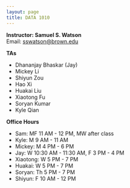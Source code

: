 ```yaml
---
layout: page
title: DATA 1010
---
```


**Instructor: Samuel S. Watson**  
Email: sswatson@brown.edu

**TAs**  
* Dhananjay Bhaskar (Jay)
* Mickey Li
* Shiyun Zou
* Hao Xi
* Huakai Liu
* Xiaotong Fu
* Soryan Kumar
* Kyle Qian

**Office Hours**  
* Sam: MF 11 AM - 12 PM, MW after class
* Kyle: M 9 AM - 11 AM
* Mickey: M 4 PM - 6 PM
* Jay: W 10:30 AM - 11:30 AM, F 3 PM - 4 PM
* Xiaotong: W 5 PM - 7 PM
* Huakai: W 5 PM - 7 PM
* Soryan: Th 5 PM - 7 PM
* Shiyun: F 10 AM - 12 PM
